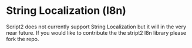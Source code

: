 # String Localization (l8n)

Script2 does not currently support String Localization but it will in the very near future. If you would like to contribute the the stript2 l8n library please fork the repo.
